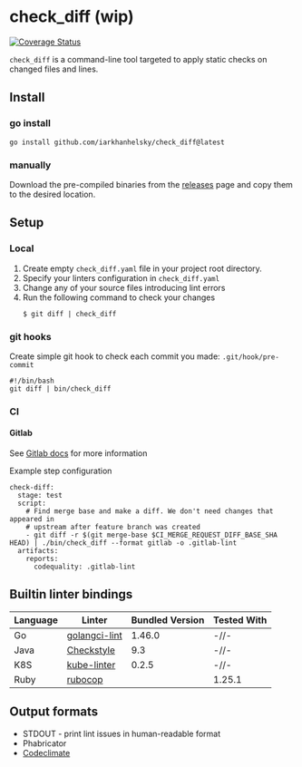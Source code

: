 # check_diff (wip)

[![Coverage Status](https://coveralls.io/repos/github/iarkhanhelsky/check_diff/badge.svg)](https://coveralls.io/github/iarkhanhelsky/check_diff)

`check_diff` is a command-line tool targeted to apply static checks on changed
files and lines. 

## Install

### go install

```
go install github.com/iarkhanhelsky/check_diff@latest
```

### manually

Download the pre-compiled binaries from the [releases](https://github.com/iarkhanhelsky/check_diff/releases) 
page and copy them to the desired location.

## Setup

### Local
1. Create empty `check_diff.yaml` file in your project root directory.
2. Specify your linters configuration in `check_diff.yaml`
3. Change any of your source files introducing lint errors
4. Run the following command to check your changes
   ```
   $ git diff | check_diff 
   ```

### git hooks

Create simple git hook to check each commit you made:
`.git/hook/pre-commit`
```
#!/bin/bash
git diff | bin/check_diff
```

### CI

#### Gitlab

See [Gitlab docs](https://docs.gitlab.com/ee/user/project/merge_requests/code_quality.html#implementing-a-custom-tool) for more information 

Example step configuration
```
check-diff:
  stage: test
  script:
    # Find merge base and make a diff. We don't need changes that appeared in
    # upstream after feature branch was created
    - git diff -r $(git merge-base $CI_MERGE_REQUEST_DIFF_BASE_SHA HEAD) | ./bin/check_diff --format gitlab -o .gitlab-lint
  artifacts:
    reports:
      codequality: .gitlab-lint
```

## Builtin linter bindings

| Language | Linter                                                      | Bundled Version | Tested With  |
|----------|-------------------------------------------------------------|-----------------|--------------|
| Go       | [golangci-lint](pkg/checker/golang/golangci-lint/Readme.md) | 1.46.0          | -//-         |
| Java     | [Checkstyle](pkg/checker/java/checkstyle/Readme.md)         | 9.3             | -//-         |
| K8S      | [kube-linter](pkg/checker/k8s/kubelinter/Readme.md)         | 0.2.5           | -//-         |
| Ruby     | [rubocop](pkg/checker/ruby/rubocop/Readme.md)               |                 | 1.25.1       |
 
## Output formats

* STDOUT - print lint issues in human-readable format
* Phabricator
* [Codeclimate](https://github.com/codeclimate/platform/blob/master/spec/analyzers/SPEC.md) 